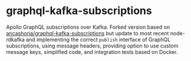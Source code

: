 # graphql-kafka-subscriptions

Apollo GraphQL subscriptions over Kafka. Forked version based on [ancashoria/graphql-kafka-subscriptions](https://github.com/ancashoria/graphql-kafka-subscriptions) but update to most recent node-rdkafka and implementing the correct `publish` interface of GraphQL subscriptions, using message headers, providing option to use custom message keys, simplified code, and integration tests based on Docker.